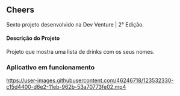
## Cheers

<p>Sexto projeto desenvolvido na Dev Venture | 2° Edição.</p>

#### Descrição do Projeto

<p>Projeto que mostra uma lista de drinks com os seus nomes.</p>

### Aplicativo em funcionamento

https://user-images.githubusercontent.com/46246718/123532330-c15d4400-d6e2-11eb-962b-53a70773fe02.mp4
